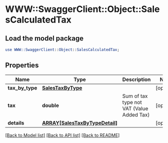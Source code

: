 # WWW::SwaggerClient::Object::SalesCalculatedTax

## Load the model package
```perl
use WWW::SwaggerClient::Object::SalesCalculatedTax;
```

## Properties
Name | Type | Description | Notes
------------ | ------------- | ------------- | -------------
**tax_by_type** | [**SalesTaxByType**](SalesTaxByType.md) |  | [optional] 
**tax** | **double** | Sum of tax type not VAT (Value Added Tax) | [optional] 
**details** | [**ARRAY[SalesTaxByTypeDetail]**](SalesTaxByTypeDetail.md) |  | [optional] 

[[Back to Model list]](../README.md#documentation-for-models) [[Back to API list]](../README.md#documentation-for-api-endpoints) [[Back to README]](../README.md)


